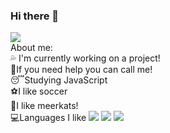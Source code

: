 ### Hi there 👋

<!--
**VitorNasBr/VitorNasBr** is a ✨ _special_ ✨ repository because its `README.md` (this file) appears on your GitHub profile.--!>



<img src="https://cdn.discordapp.com/attachments/819667765123219486/830077210819821589/Vitor.png">
<br>
About me:
<br>
💦 I'm currently working on a project!
<br>
👊If you need help you can call me!
<br>
😴Studying JavaScript
<br>
⚽I like soccer
<br>
🦝I like meerkats!
<br>
💻Languages I like
<img src="https://cdn.discordapp.com/attachments/819667765123219486/830079589019549721/136530.png">
<img src="https://cdn.discordapp.com/attachments/819667765123219486/830078554553057300/136527.png">
<img src="https://cdn.discordapp.com/attachments/819667765123219486/830078715903213608/136528.png">
